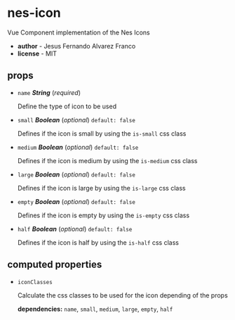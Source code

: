 # nes-icon 

Vue Component implementation of the Nes Icons 

- **author** - Jesus Fernando Alvarez Franco 
- **license** - MIT 

## props 

- `name` ***String*** (*required*) 

  Define the type of icon to be used 

- `small` ***Boolean*** (*optional*) `default: false` 

  Defines if the icon is small by using the `is-small` css class 

- `medium` ***Boolean*** (*optional*) `default: false` 

  Defines if the icon is medium by using the `is-medium` css class 

- `large` ***Boolean*** (*optional*) `default: false` 

  Defines if the icon is large by using the `is-large` css class 

- `empty` ***Boolean*** (*optional*) `default: false` 

  Defines if the icon is empty by using the `is-empty` css class 

- `half` ***Boolean*** (*optional*) `default: false` 

  Defines if the icon is half by using the `is-half` css class 

## computed properties 

- `iconClasses` 

  Calculate the css classes to be used for the icon depending of the props 

   **dependencies:** `name`, `small`, `medium`, `large`, `empty`, `half` 


